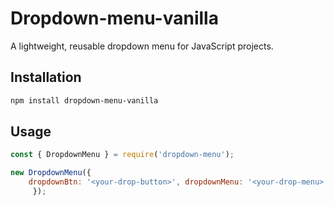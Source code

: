 # Dropdown-menu-vanilla

A lightweight, reusable dropdown menu for JavaScript projects.

## Installation

```bash
npm install dropdown-menu-vanilla
```

## Usage

```js
const { DropdownMenu } = require('dropdown-menu');

new DropdownMenu({ 
    dropdownBtn: '<your-drop-button>', dropdownMenu: '<your-drop-menu>'
     });
```
